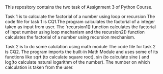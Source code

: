 This repository contains the two task of Assignment 3 of Python Course.

Task 1 is to calculate the factorial of a number using loop or recursion
The code file for task 1 is CQ1.The program calculates the factorial of a integer taken as input from user. The 'recursion1() function calculates the factorial of input number using loop mechanism and the recursion2() function calculates the factorial of a number using recursion mechanism.

Task 2 is to do some calulation using math module
The code file for task 2 is CQ2. The program imports the built-in Math Module and uses some of its functions like sqrt (to calculate square root), sin (to calculate sine ) and log(to calculate natural logarithm of the number). The number on which calculation is taken from the user.

